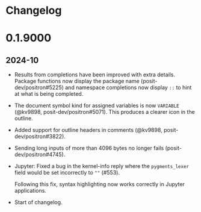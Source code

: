# Changelog

# 0.1.9000

## 2024-10

- Results from completions have been improved with extra details.
  Package functions now display the package name (posit-dev/positron#5225)
  and namespace completions now display `::` to hint at what is being
  completed.

- The document symbol kind for assigned variables is now `VARIABLE` (@kv9898, posit-dev/positron#5071). This produces a clearer icon in the outline.

- Added support for outline headers in comments (@kv9898, posit-dev/positron#3822).

- Sending long inputs of more than 4096 bytes no longer fails (posit-dev/positron#4745).

- Jupyter: Fixed a bug in the kernel-info reply where the `pygments_lexer` field
  would be set incorrectly to `""` (#553).

  Following this fix, syntax highlighting now works correctly in Jupyter applications.


- Start of changelog.
